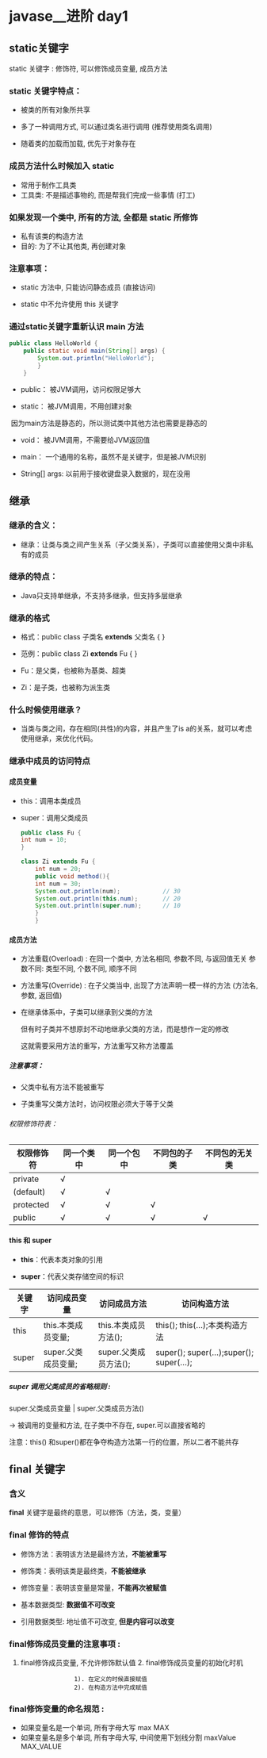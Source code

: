 # javase__进阶 day1
## static关键字
static 关键字 : 修饰符, 可以修饰成员变量, 成员方法
### static 关键字特点：

- 被类的所有对象所共享

- 多了一种调用方式, 可以通过类名进行调用 (推荐使用类名调用)

- 随着类的加载而加载, 优先于对象存在

### 成员方法什么时候加入 static
- 常用于制作工具类
- 工具类: 不是描述事物的, 而是帮我们完成一些事情 (打工)
### 如果发现一个类中, 所有的方法, 全都是 static 所修饰
- 私有该类的构造方法
- 目的: 为了不让其他类, 再创建对象

### 注意事项：

- static 方法中, 只能访问静态成员 (直接访问)

- static 中不允许使用 this 关键字

### 通过static关键字重新认识 main 方法

```java
public class HelloWorld { 
	public static void main(String[] args) {
    	System.out.println("HelloWorld");
    	}
    }

```

- public： 被JVM调用，访问权限足够大

- static： 被JVM调用，不用创建对象

​		 因为main方法是静态的，所以测试类中其他方法也需要是静态的

- void： 被JVM调用，不需要给JVM返回值

- main： 一个通用的名称，虽然不是关键字，但是被JVM识别

- String[] args:  以前用于接收键盘录入数据的，现在没用

## 继承

### 继承的含义：

- 继承：让类与类之间产生关系（子父类关系），子类可以直接使用父类中非私有的成员
### 继承的特点：

- Java只支持单继承，不支持多继承，但支持多层继承

### 继承的格式

- 格式：public class 子类名 **extends** 父类名 { }

- 范例：public class Zi **extends** Fu { }

- Fu：是父类，也被称为基类、超类

- Zi：是子类，也被称为派生类

### 什么时候使用继承？

- 当类与类之间，存在相同(共性)的内容，并且产生了is a的关系，就可以考虑使用继承，来优化代码。

### 继承中成员的访问特点

#### 成员变量

  - this：调用本类成员

  - super：调用父类成员

    ```java
    public class Fu {
    int num = 10;
    }
    ```

    ```java
    class Zi extends Fu {
    	int num = 20;
        public void method(){ 
        int num = 30;   
        System.out.println(num);            // 30        
        System.out.println(this.num);       // 20         
        System.out.println(super.num);      // 10    
        }
        }
    
    ```

    

#### 成员方法

- 方法重载(Overload) : 在同一个类中, 方法名相同, 参数不同, 与返回值无关
  参数不同: 类型不同, 个数不同, 顺序不同

- 方法重写(Override) : 在子父类当中, 出现了方法声明一模一样的方法 (方法名, 参数, 返回值)

- 在继承体系中，子类可以继承到父类的方法

  但有时子类并不想原封不动地继承父类的方法，而是想作一定的修改

  这就需要采用方法的重写，方法重写又称方法覆盖

##### 注意事项：

- 父类中私有方法不能被重写

- 子类重写父类方法时，访问权限必须大于等于父类
###### 权限修饰符表：

| 权限修饰符 | 同一个类中 | 同一个包中 | 不同包的子类 | 不同包的无关类 |
| ---------- | ---------- | ---------- | ------------ | -------------- |
| private    | √          |            |              |                |
| (default)  | √          | √          |              |                |
| protected  | √          | √          | √            |                |
| public     | √          | √          | √            | √              |

#### this 和 super

- **this**：代表本类对象的引用

- **super**：代表父类存储空间的标识

  

| **关键字** | **访问成员变量**    | **访问成员方法**      | **访问构造方法**                     |
| ---------- | ------------------- | --------------------- | ------------------------------------ |
| this       | this.本类成员变量;  | this.本类成员方法();  | this(); this(…);本类构造方法         |
| super      | super.父类成员变量; | super.父类成员方法(); | super(); super(…);super(); super(…); |

##### super 调用父类成员的省略规则 :

super.父类成员变量 | super.父类成员方法()

  -> 被调用的变量和方法, 在子类中不存在, super.可以直接省略的

注意：this() 和super()都在争夺构造方法第一行的位置，所以二者不能共存
## final 关键字

### 含义

**final** 关键字是最终的意思，可以修饰（方法，类，变量）

### **final** 修饰的特点

- 修饰方法：表明该方法是最终方法，**不能被重写**

- 修饰类：表明该类是最终类，**不能被继承**

- 修饰变量：表明该变量是常量，**不能再次被赋值**
-  基本数据类型: **数据值不可改变**
- 引用数据类型: 地址值不可改变, **但是内容可以改变**

### final修饰成员变量的注意事项 :

  1. final修饰成员变量, 不允许修饰默认值
            2. final修饰成员变量的初始化时机

                        1). 在定义的时候直接赋值
                        2). 在构造方法中完成赋值

###   final修饰变量的命名规范 :

-  如果变量名是一个单词, 所有字母大写  max  MAX
- 如果变量名是多个单词, 所有字母大写, 中间使用下划线分割   maxValue    MAX_VALUE
